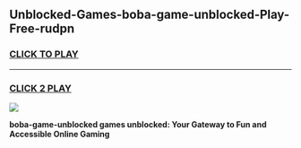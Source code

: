 
## Unblocked-Games-boba-game-unblocked-Play-Free-rudpn
<h3>
<a href="https://premium76.site?title=boba-game-unblocked&ref=19M">CLICK TO PLAY</a></h3>
<hr>

<h3>
<a href="https://premium76.site?title=boba-game-unblocked&ref=19M">CLICK 2 PLAY</a>
  
</h3>

<a href="https://premium76.site?title=boba-game-unblocked&ref=19M"><img src="https://clearcache.store/games.png"></a>


**boba-game-unblocked games unblocked: Your Gateway to Fun and Accessible Online Gaming**
